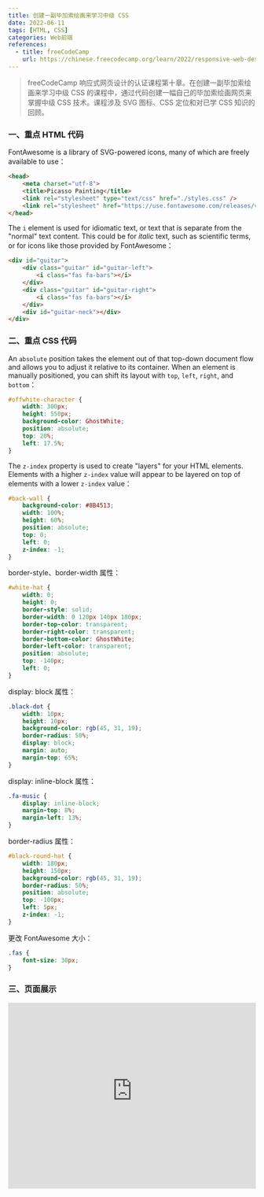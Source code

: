 ```yaml
---
title: 创建一副毕加索绘画来学习中级 CSS
date: 2022-06-11
tags: [HTML, CSS]
categories: Web前端
references: 
  - title: freeCodeCamp
    url: https://chinese.freecodecamp.org/learn/2022/responsive-web-design
---
```


> freeCodeCamp 响应式网页设计的认证课程第十章。在创建一副毕加索绘画来学习中级 CSS 的课程中，通过代码创建一幅自己的毕加索绘画网页来掌握中级 CSS 技术。课程涉及 SVG 图标、CSS 定位和对已学 CSS 知识的回顾。

<!--more-->

### 一、重点 HTML 代码

FontAwesome is a library of SVG-powered icons, many of which are freely available to use：

```html
<head>
    <meta charset="utf-8">
    <title>Picasso Painting</title>
    <link rel="stylesheet" type="text/css" href="./styles.css" />
    <link rel="stylesheet" href="https://use.fontawesome.com/releases/v5.8.2/css/all.css"> <!--FontAwesome-->
</head>
```

The `i` element is used for idiomatic text, or text that is separate from the "normal" text content. This could be for *italic* text, such as scientific terms, or for icons like those provided by FontAwesome：

```html
<div id="guitar">
    <div class="guitar" id="guitar-left">
      	<i class="fas fa-bars"></i>
    </div>
    <div class="guitar" id="guitar-right">
      	<i class="fas fa-bars"></i>
    </div>
    <div id="guitar-neck"></div>
</div>
```

### 二、重点 CSS 代码

An `absolute` position takes the element out of that top-down document flow and allows you to adjust it relative to its container. When an element is manually positioned, you can shift its layout with `top`, `left`, `right`, and `bottom`：

```CSS
#offwhite-character {
    width: 300px;
    height: 550px;
    background-color: GhostWhite;
    position: absolute;
    top: 20%;
    left: 17.5%;
}
```

The `z-index` property is used to create "layers" for your HTML elements. Elements with a higher `z-index` value will appear to be layered on top of elements with a lower `z-index` value：

```css
#back-wall {
    background-color: #8B4513;
    width: 100%;
    height: 60%;
    position: absolute;
    top: 0;
    left: 0;
    z-index: -1;
}
```

border-style、border-width 属性：

```CSS
#white-hat {
    width: 0;
    height: 0;
    border-style: solid;
    border-width: 0 120px 140px 180px;
    border-top-color: transparent;
    border-right-color: transparent;
    border-bottom-color: GhostWhite;
    border-left-color: transparent;
    position: absolute;
    top: -140px;
    left: 0;
}
```

display: block 属性：

```CSS
.black-dot {
    width: 10px;
    height: 10px;
    background-color: rgb(45, 31, 19);
    border-radius: 50%;
    display: block;
    margin: auto;
    margin-top: 65%;
}
```

display: inline-block 属性：

```CSS
.fa-music {
    display: inline-block;
    margin-top: 8%;
    margin-left: 13%;
}
```

border-radius 属性：

```CSS
#black-round-hat {
    width: 180px;
    height: 150px;
    background-color: rgb(45, 31, 19);
    border-radius: 50%;
    position: absolute;
    top: -100px;
    left: 5px;
    z-index: -1;
}
```

更改 FontAwesome 大小：

```CSS
.fas {
    font-size: 30px;
}
```

### 三、页面展示

<div style="position: relative; width: 100%; height: 0; padding-bottom: 75%;">
    <iframe src="https://free-code-camp-demo.vercel.app/响应式网页设计/创建一副毕加索绘画来学习中级CSS/index.html" border="0" frameborder="no" framespacing="0" allowfullscreen="true" style="position: absolute; width: 100%; height: 100%; left: 0; top: 0;"></iframe>
</div>
